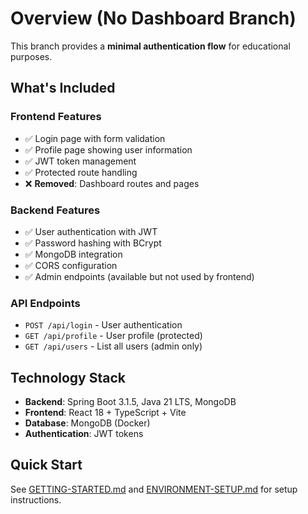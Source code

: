 # Overview (No Dashboard Branch)

This branch provides a **minimal authentication flow** for educational purposes.

## What's Included

### Frontend Features
- ✅ Login page with form validation
- ✅ Profile page showing user information
- ✅ JWT token management
- ✅ Protected route handling
- ❌ **Removed**: Dashboard routes and pages

### Backend Features
- ✅ User authentication with JWT
- ✅ Password hashing with BCrypt
- ✅ MongoDB integration
- ✅ CORS configuration
- ✅ Admin endpoints (available but not used by frontend)

### API Endpoints
- `POST /api/login` - User authentication
- `GET /api/profile` - User profile (protected)
- `GET /api/users` - List all users (admin only)

## Technology Stack
- **Backend**: Spring Boot 3.1.5, Java 21 LTS, MongoDB
- **Frontend**: React 18 + TypeScript + Vite
- **Database**: MongoDB (Docker)
- **Authentication**: JWT tokens

## Quick Start
See [GETTING-STARTED.md](../../GETTING-STARTED.md) and [ENVIRONMENT-SETUP.md](./ENVIRONMENT-SETUP.md) for setup instructions.
